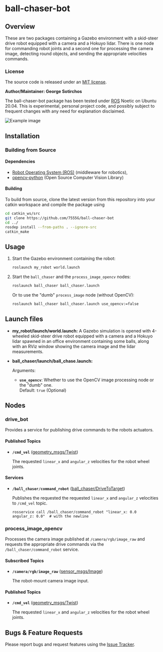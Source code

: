 # ball-chaser-bot

## Overview

These are two packages containing a Gazebo environment with a skid-steer drive robot equipped with a camera and a Hokuyo lidar. There is one node for commanding robot joints and a second one for processing the camera image, detecting round objects, and sending the appropriate velocities commands.

### License

The source code is released under an [MIT license](LICENSE).

**Author/Maintainer: George Sotirchos**

The ball-chaser-bot package has been tested under [ROS] Noetic on Ubuntu 20.04. This is experimental, personal project code, and possibly subject to frequent changes with any need for explanation disclaimed.

![Example image](media/recording.gif)

## Installation

### Building from Source

#### Dependencies

- [Robot Operating System (ROS)](http://wiki.ros.org) (middleware for robotics),
- [opencv-python](https://github.com/opencv/opencv-python) (Open Source Computer Vision Library)

#### Building

To build from source, clone the latest version from this repository into your catkin workspace and compile the package using

``` bash
cd catkin_ws/src
git clone https://github.com/7555G/ball-chaser-bot
cd ../
rosdep install --from-paths . --ignore-src
catkin_make
```

## Usage

1. Start the Gazebo environment containing the robot:

    ``` bash
    roslaunch my_robot world.launch
    ```

2. Start the `ball_chaser` and the `process_image_opencv` nodes:

    ``` bash
    roslaunch ball_chaser ball_chaser.launch
    ```

    Or to use the "dumb" `process_image` node (without OpenCV):

    ``` bash
    roslaunch ball_chaser ball_chaser.launch use_opencv:=false
    ```

## Launch files

* **my_robot/launch/world.launch:** A Gazebo simulation is opened with 4-wheeled skid-steer drive robot equipped with a camera and a Hokuyo lidar spawned in an office environment containing some balls, along with an RViz window showing the camera image and the lidar measurements.

* **ball_chaser/launch/ball_chase.launch:**

     Arguments:

     - **`use_opencv`**: Whether to use the OpenCV image processing node or the "dumb" one.<br/>
        Default: `true` (Optional)

## Nodes

### drive_bot

Provides a service for publishing drive commands to the robots actuators.

#### Published Topics

* **`/cmd_vel`** ([geometry_msgs/Twist](http://docs.ros.org/en/noetic/api/geometry_msgs/html/msg/Twist.html))

    The requested `linear_x` and `angular_z` velocities for the robot wheel joints.

#### Services

* **`/ball_chaser/command_robot`** ([ball_chaser/DriveToTarget](ball_chaser/srv/DriveToTarget.srv))

    Publishes the requested the requested `linear_x` and `angular_z` velocities to `/cmd_vel` topic.

    ```
    rosservice call /ball_chaser/command_robot "linear_x: 0.0
    angular_z: 0.0"  # with the newline
    ```

### process_image_opencv

Processes the camera image published at `/camera/rgb/image_raw` and requests the appropriate drive commands via the `/ball_chaser/command_robot` service.

#### Subscribed Topics

* **`/camera/rgb/image_raw`** ([sensor_msgs/Image](http://docs.ros.org/en/noetic/api/sensor_msgs/html/msg/Image.html))

    The robot-mount camera image input.

#### Published Topics

* **`/cmd_vel`** ([geometry_msgs/Twist](http://docs.ros.org/en/noetic/api/geometry_msgs/html/msg/Twist.html))

    The requested `linear_x` and `angular_z` velocities for the robot wheel joints.

## Bugs & Feature Requests

Please report bugs and request features using the [Issue Tracker](https://github.com/7555G/ball-chaser-bot/issues).

[ROS]: http://www.ros.org
[Gazebo plugin]: http://gazebosim.org/tutorials?tut=ros_gzplugins#SkidSteeringDrive
[OpenCV]: https://docs.opencv.org/master/

